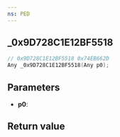 ```yaml
---
ns: PED
---
```

## _0x9D728C1E12BF5518

```c
// 0x9D728C1E12BF5518 0x74EB662D
Any _0x9D728C1E12BF5518(Any p0);
```


## Parameters
* **p0**: 

## Return value
